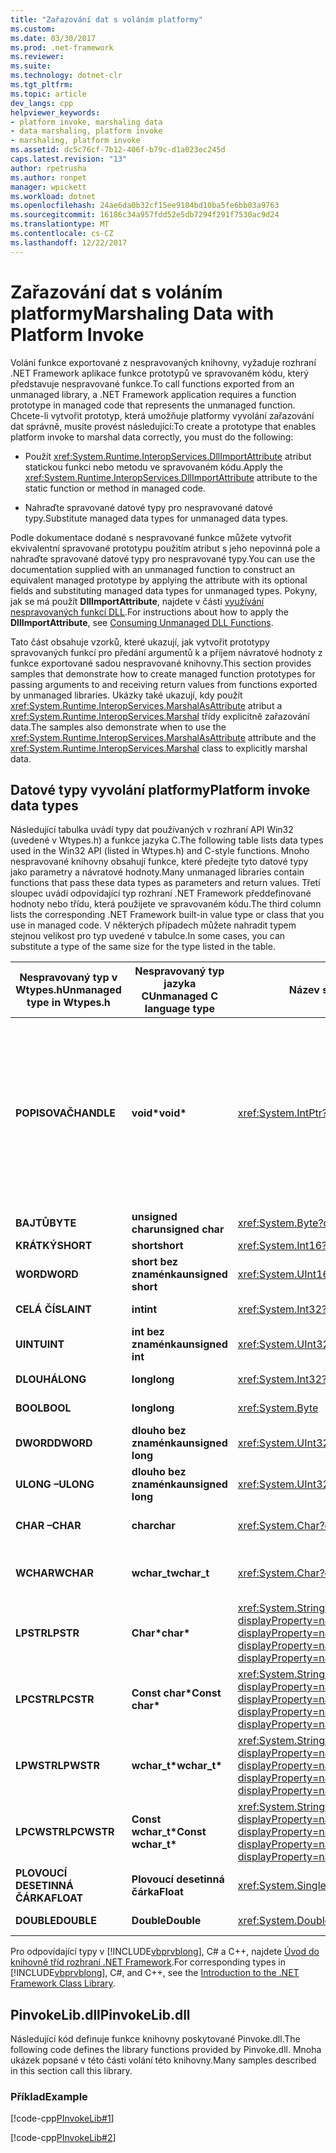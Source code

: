 ```yaml
---
title: "Zařazování dat s voláním platformy"
ms.custom: 
ms.date: 03/30/2017
ms.prod: .net-framework
ms.reviewer: 
ms.suite: 
ms.technology: dotnet-clr
ms.tgt_pltfrm: 
ms.topic: article
dev_langs: cpp
helpviewer_keywords:
- platform invoke, marshaling data
- data marshaling, platform invoke
- marshaling, platform invoke
ms.assetid: dc5c76cf-7b12-406f-b79c-d1a023ec245d
caps.latest.revision: "13"
author: rpetrusha
ms.author: ronpet
manager: wpickett
ms.workload: dotnet
ms.openlocfilehash: 24ae6da0b32cf15ee9104bd10ba5fe6bb03a9763
ms.sourcegitcommit: 16186c34a957fdd52e5db7294f291f7530ac9d24
ms.translationtype: MT
ms.contentlocale: cs-CZ
ms.lasthandoff: 12/22/2017
---
```

# <a name="marshaling-data-with-platform-invoke"></a><span data-ttu-id="5430a-102">Zařazování dat s voláním platformy</span><span class="sxs-lookup"><span data-stu-id="5430a-102">Marshaling Data with Platform Invoke</span></span>
<span data-ttu-id="5430a-103">Volání funkce exportované z nespravovaných knihovny, vyžaduje rozhraní .NET Framework aplikace funkce prototypů ve spravovaném kódu, který představuje nespravované funkce.</span><span class="sxs-lookup"><span data-stu-id="5430a-103">To call functions exported from an unmanaged library, a .NET Framework application requires a function prototype in managed code that represents the unmanaged function.</span></span> <span data-ttu-id="5430a-104">Chcete-li vytvořit prototyp, která umožňuje platformy vyvolání zařazování dat správně, musíte provést následující:</span><span class="sxs-lookup"><span data-stu-id="5430a-104">To create a prototype that enables platform invoke to marshal data correctly, you must do the following:</span></span>  
  
-   <span data-ttu-id="5430a-105">Použít <xref:System.Runtime.InteropServices.DllImportAttribute> atribut statickou funkci nebo metodu ve spravovaném kódu.</span><span class="sxs-lookup"><span data-stu-id="5430a-105">Apply the <xref:System.Runtime.InteropServices.DllImportAttribute> attribute to the static function or method in managed code.</span></span>  
  
-   <span data-ttu-id="5430a-106">Nahraďte spravované datové typy pro nespravované datové typy.</span><span class="sxs-lookup"><span data-stu-id="5430a-106">Substitute managed data types for unmanaged data types.</span></span>  
  
 <span data-ttu-id="5430a-107">Podle dokumentace dodané s nespravované funkce můžete vytvořit ekvivalentní spravované prototypu použitím atribut s jeho nepovinná pole a nahraďte spravované datové typy pro nespravované typy.</span><span class="sxs-lookup"><span data-stu-id="5430a-107">You can use the documentation supplied with an unmanaged function to construct an equivalent managed prototype by applying the attribute with its optional fields and substituting managed data types for unmanaged types.</span></span> <span data-ttu-id="5430a-108">Pokyny, jak se má použít **DllImportAttribute**, najdete v části [využívání nespravovaných funkcí DLL](../../../docs/framework/interop/consuming-unmanaged-dll-functions.md).</span><span class="sxs-lookup"><span data-stu-id="5430a-108">For instructions about how to apply the **DllImportAttribute**, see [Consuming Unmanaged DLL Functions](../../../docs/framework/interop/consuming-unmanaged-dll-functions.md).</span></span>  
  
 <span data-ttu-id="5430a-109">Tato část obsahuje vzorků, které ukazují, jak vytvořit prototypy spravovaných funkcí pro předání argumentů k a příjem návratové hodnoty z funkce exportované sadou nespravované knihovny.</span><span class="sxs-lookup"><span data-stu-id="5430a-109">This section provides samples that demonstrate how to create managed function prototypes for passing arguments to and receiving return values from functions exported by unmanaged libraries.</span></span> <span data-ttu-id="5430a-110">Ukázky také ukazují, kdy použít <xref:System.Runtime.InteropServices.MarshalAsAttribute> atribut a <xref:System.Runtime.InteropServices.Marshal> třídy explicitně zařazování data.</span><span class="sxs-lookup"><span data-stu-id="5430a-110">The samples also demonstrate when to use the <xref:System.Runtime.InteropServices.MarshalAsAttribute> attribute and the <xref:System.Runtime.InteropServices.Marshal> class to explicitly marshal data.</span></span>  
  
## <a name="platform-invoke-data-types"></a><span data-ttu-id="5430a-111">Datové typy vyvolání platformy</span><span class="sxs-lookup"><span data-stu-id="5430a-111">Platform invoke data types</span></span>  
 <span data-ttu-id="5430a-112">Následující tabulka uvádí typy dat používaných v rozhraní API Win32 (uvedené v Wtypes.h) a funkce jazyka C.</span><span class="sxs-lookup"><span data-stu-id="5430a-112">The following table lists data types used in the Win32 API (listed in Wtypes.h) and C-style functions.</span></span> <span data-ttu-id="5430a-113">Mnoho nespravované knihovny obsahují funkce, které předejte tyto datové typy jako parametry a návratové hodnoty.</span><span class="sxs-lookup"><span data-stu-id="5430a-113">Many unmanaged libraries contain functions that pass these data types as parameters and return values.</span></span> <span data-ttu-id="5430a-114">Třetí sloupec uvádí odpovídající typ rozhraní .NET Framework předdefinované hodnoty nebo třídu, která použijete ve spravovaném kódu.</span><span class="sxs-lookup"><span data-stu-id="5430a-114">The third column lists the corresponding .NET Framework built-in value type or class that you use in managed code.</span></span> <span data-ttu-id="5430a-115">V některých případech můžete nahradit typem stejnou velikost pro typ uvedené v tabulce.</span><span class="sxs-lookup"><span data-stu-id="5430a-115">In some cases, you can substitute a type of the same size for the type listed in the table.</span></span>  
  
|<span data-ttu-id="5430a-116">Nespravovaný typ v Wtypes.h</span><span class="sxs-lookup"><span data-stu-id="5430a-116">Unmanaged type in Wtypes.h</span></span>|<span data-ttu-id="5430a-117">Nespravovaný typ jazyka C</span><span class="sxs-lookup"><span data-stu-id="5430a-117">Unmanaged C language type</span></span>|<span data-ttu-id="5430a-118">Název spravované třídy</span><span class="sxs-lookup"><span data-stu-id="5430a-118">Managed class name</span></span>|<span data-ttu-id="5430a-119">Popis</span><span class="sxs-lookup"><span data-stu-id="5430a-119">Description</span></span>|  
|--------------------------------|-------------------------------|------------------------|-----------------|  
|<span data-ttu-id="5430a-120">**POPISOVAČ**</span><span class="sxs-lookup"><span data-stu-id="5430a-120">**HANDLE**</span></span>|<span data-ttu-id="5430a-121">**void\***</span><span class="sxs-lookup"><span data-stu-id="5430a-121">**void\***</span></span>|<xref:System.IntPtr?displayProperty=nameWithType>|<span data-ttu-id="5430a-122">32bitová verze na 32bitové operační systémy Windows, 64 bitů v operačních systémech Windows 64-bit.</span><span class="sxs-lookup"><span data-stu-id="5430a-122">32 bits on 32-bit Windows operating systems, 64 bits on 64-bit Windows operating systems.</span></span>|  
|<span data-ttu-id="5430a-123">**BAJTŮ**</span><span class="sxs-lookup"><span data-stu-id="5430a-123">**BYTE**</span></span>|<span data-ttu-id="5430a-124">**unsigned char**</span><span class="sxs-lookup"><span data-stu-id="5430a-124">**unsigned char**</span></span>|<xref:System.Byte?displayProperty=nameWithType>|<span data-ttu-id="5430a-125">8 bitů</span><span class="sxs-lookup"><span data-stu-id="5430a-125">8 bits</span></span>|  
|<span data-ttu-id="5430a-126">**KRÁTKÝ**</span><span class="sxs-lookup"><span data-stu-id="5430a-126">**SHORT**</span></span>|<span data-ttu-id="5430a-127">**short**</span><span class="sxs-lookup"><span data-stu-id="5430a-127">**short**</span></span>|<xref:System.Int16?displayProperty=nameWithType>|<span data-ttu-id="5430a-128">16 bitů</span><span class="sxs-lookup"><span data-stu-id="5430a-128">16 bits</span></span>|  
|<span data-ttu-id="5430a-129">**WORD**</span><span class="sxs-lookup"><span data-stu-id="5430a-129">**WORD**</span></span>|<span data-ttu-id="5430a-130">**short bez znaménka**</span><span class="sxs-lookup"><span data-stu-id="5430a-130">**unsigned short**</span></span>|<xref:System.UInt16?displayProperty=nameWithType>|<span data-ttu-id="5430a-131">16 bitů</span><span class="sxs-lookup"><span data-stu-id="5430a-131">16 bits</span></span>|  
|<span data-ttu-id="5430a-132">**CELÁ ČÍSLA**</span><span class="sxs-lookup"><span data-stu-id="5430a-132">**INT**</span></span>|<span data-ttu-id="5430a-133">**int**</span><span class="sxs-lookup"><span data-stu-id="5430a-133">**int**</span></span>|<xref:System.Int32?displayProperty=nameWithType>|<span data-ttu-id="5430a-134">32bitová verze</span><span class="sxs-lookup"><span data-stu-id="5430a-134">32 bits</span></span>|  
|<span data-ttu-id="5430a-135">**UINT**</span><span class="sxs-lookup"><span data-stu-id="5430a-135">**UINT**</span></span>|<span data-ttu-id="5430a-136">**int bez znaménka**</span><span class="sxs-lookup"><span data-stu-id="5430a-136">**unsigned int**</span></span>|<xref:System.UInt32?displayProperty=nameWithType>|<span data-ttu-id="5430a-137">32bitová verze</span><span class="sxs-lookup"><span data-stu-id="5430a-137">32 bits</span></span>|  
|<span data-ttu-id="5430a-138">**DLOUHÁ**</span><span class="sxs-lookup"><span data-stu-id="5430a-138">**LONG**</span></span>|<span data-ttu-id="5430a-139">**long**</span><span class="sxs-lookup"><span data-stu-id="5430a-139">**long**</span></span>|<xref:System.Int32?displayProperty=nameWithType>|<span data-ttu-id="5430a-140">32bitová verze</span><span class="sxs-lookup"><span data-stu-id="5430a-140">32 bits</span></span>|  
|<span data-ttu-id="5430a-141">**BOOL**</span><span class="sxs-lookup"><span data-stu-id="5430a-141">**BOOL**</span></span>|<span data-ttu-id="5430a-142">**long**</span><span class="sxs-lookup"><span data-stu-id="5430a-142">**long**</span></span>|<xref:System.Byte>|<span data-ttu-id="5430a-143">32bitová verze</span><span class="sxs-lookup"><span data-stu-id="5430a-143">32 bits</span></span>|  
|<span data-ttu-id="5430a-144">**DWORD**</span><span class="sxs-lookup"><span data-stu-id="5430a-144">**DWORD**</span></span>|<span data-ttu-id="5430a-145">**dlouho bez znaménka**</span><span class="sxs-lookup"><span data-stu-id="5430a-145">**unsigned long**</span></span>|<xref:System.UInt32?displayProperty=nameWithType>|<span data-ttu-id="5430a-146">32bitová verze</span><span class="sxs-lookup"><span data-stu-id="5430a-146">32 bits</span></span>|  
|<span data-ttu-id="5430a-147">**ULONG –**</span><span class="sxs-lookup"><span data-stu-id="5430a-147">**ULONG**</span></span>|<span data-ttu-id="5430a-148">**dlouho bez znaménka**</span><span class="sxs-lookup"><span data-stu-id="5430a-148">**unsigned long**</span></span>|<xref:System.UInt32?displayProperty=nameWithType>|<span data-ttu-id="5430a-149">32bitová verze</span><span class="sxs-lookup"><span data-stu-id="5430a-149">32 bits</span></span>|  
|<span data-ttu-id="5430a-150">**CHAR –**</span><span class="sxs-lookup"><span data-stu-id="5430a-150">**CHAR**</span></span>|<span data-ttu-id="5430a-151">**char**</span><span class="sxs-lookup"><span data-stu-id="5430a-151">**char**</span></span>|<xref:System.Char?displayProperty=nameWithType>|<span data-ttu-id="5430a-152">Uspořádání s ANSI.</span><span class="sxs-lookup"><span data-stu-id="5430a-152">Decorate with ANSI.</span></span>|  
|<span data-ttu-id="5430a-153">**WCHAR**</span><span class="sxs-lookup"><span data-stu-id="5430a-153">**WCHAR**</span></span>|<span data-ttu-id="5430a-154">**wchar_t**</span><span class="sxs-lookup"><span data-stu-id="5430a-154">**wchar_t**</span></span>|<xref:System.Char?displayProperty=nameWithType>|<span data-ttu-id="5430a-155">Uspořádání pomocí kódování Unicode.</span><span class="sxs-lookup"><span data-stu-id="5430a-155">Decorate with Unicode.</span></span>|  
|<span data-ttu-id="5430a-156">**LPSTR**</span><span class="sxs-lookup"><span data-stu-id="5430a-156">**LPSTR**</span></span>|<span data-ttu-id="5430a-157">**Char\***</span><span class="sxs-lookup"><span data-stu-id="5430a-157">**char\***</span></span>|<span data-ttu-id="5430a-158"><xref:System.String?displayProperty=nameWithType>nebo<xref:System.Text.StringBuilder?displayProperty=nameWithType></span><span class="sxs-lookup"><span data-stu-id="5430a-158"><xref:System.String?displayProperty=nameWithType> or <xref:System.Text.StringBuilder?displayProperty=nameWithType></span></span>|<span data-ttu-id="5430a-159">Uspořádání s ANSI.</span><span class="sxs-lookup"><span data-stu-id="5430a-159">Decorate with ANSI.</span></span>|  
|<span data-ttu-id="5430a-160">**LPCSTR**</span><span class="sxs-lookup"><span data-stu-id="5430a-160">**LPCSTR**</span></span>|<span data-ttu-id="5430a-161">**Const char\***</span><span class="sxs-lookup"><span data-stu-id="5430a-161">**Const char\***</span></span>|<span data-ttu-id="5430a-162"><xref:System.String?displayProperty=nameWithType>nebo<xref:System.Text.StringBuilder?displayProperty=nameWithType></span><span class="sxs-lookup"><span data-stu-id="5430a-162"><xref:System.String?displayProperty=nameWithType> or <xref:System.Text.StringBuilder?displayProperty=nameWithType></span></span>|<span data-ttu-id="5430a-163">Uspořádání s ANSI.</span><span class="sxs-lookup"><span data-stu-id="5430a-163">Decorate with ANSI.</span></span>|  
|<span data-ttu-id="5430a-164">**LPWSTR**</span><span class="sxs-lookup"><span data-stu-id="5430a-164">**LPWSTR**</span></span>|<span data-ttu-id="5430a-165">**wchar_t\***</span><span class="sxs-lookup"><span data-stu-id="5430a-165">**wchar_t\***</span></span>|<span data-ttu-id="5430a-166"><xref:System.String?displayProperty=nameWithType>nebo<xref:System.Text.StringBuilder?displayProperty=nameWithType></span><span class="sxs-lookup"><span data-stu-id="5430a-166"><xref:System.String?displayProperty=nameWithType> or <xref:System.Text.StringBuilder?displayProperty=nameWithType></span></span>|<span data-ttu-id="5430a-167">Uspořádání pomocí kódování Unicode.</span><span class="sxs-lookup"><span data-stu-id="5430a-167">Decorate with Unicode.</span></span>|  
|<span data-ttu-id="5430a-168">**LPCWSTR**</span><span class="sxs-lookup"><span data-stu-id="5430a-168">**LPCWSTR**</span></span>|<span data-ttu-id="5430a-169">**Const wchar_t\***</span><span class="sxs-lookup"><span data-stu-id="5430a-169">**Const wchar_t\***</span></span>|<span data-ttu-id="5430a-170"><xref:System.String?displayProperty=nameWithType>nebo<xref:System.Text.StringBuilder?displayProperty=nameWithType></span><span class="sxs-lookup"><span data-stu-id="5430a-170"><xref:System.String?displayProperty=nameWithType> or <xref:System.Text.StringBuilder?displayProperty=nameWithType></span></span>|<span data-ttu-id="5430a-171">Uspořádání pomocí kódování Unicode.</span><span class="sxs-lookup"><span data-stu-id="5430a-171">Decorate with Unicode.</span></span>|  
|<span data-ttu-id="5430a-172">**PLOVOUCÍ DESETINNÁ ČÁRKA**</span><span class="sxs-lookup"><span data-stu-id="5430a-172">**FLOAT**</span></span>|<span data-ttu-id="5430a-173">**Plovoucí desetinná čárka**</span><span class="sxs-lookup"><span data-stu-id="5430a-173">**Float**</span></span>|<xref:System.Single?displayProperty=nameWithType>|<span data-ttu-id="5430a-174">32bitová verze</span><span class="sxs-lookup"><span data-stu-id="5430a-174">32 bits</span></span>|  
|<span data-ttu-id="5430a-175">**DOUBLE**</span><span class="sxs-lookup"><span data-stu-id="5430a-175">**DOUBLE**</span></span>|<span data-ttu-id="5430a-176">**Double**</span><span class="sxs-lookup"><span data-stu-id="5430a-176">**Double**</span></span>|<xref:System.Double?displayProperty=nameWithType>|<span data-ttu-id="5430a-177">64bitová verze</span><span class="sxs-lookup"><span data-stu-id="5430a-177">64 bits</span></span>|  
  
 <span data-ttu-id="5430a-178">Pro odpovídající typy v [!INCLUDE[vbprvblong](../../../includes/vbprvblong-md.md)], C# a C++, najdete [Úvod do knihovně tříd rozhraní .NET Framework](../../../docs/standard/class-library-overview.md).</span><span class="sxs-lookup"><span data-stu-id="5430a-178">For corresponding types in [!INCLUDE[vbprvblong](../../../includes/vbprvblong-md.md)], C#, and C++, see the [Introduction to the .NET Framework Class Library](../../../docs/standard/class-library-overview.md).</span></span>  
  
## <a name="pinvokelibdll"></a><span data-ttu-id="5430a-179">PinvokeLib.dll</span><span class="sxs-lookup"><span data-stu-id="5430a-179">PinvokeLib.dll</span></span>  
 <span data-ttu-id="5430a-180">Následující kód definuje funkce knihovny poskytované Pinvoke.dll.</span><span class="sxs-lookup"><span data-stu-id="5430a-180">The following code defines the library functions provided by Pinvoke.dll.</span></span> <span data-ttu-id="5430a-181">Mnoha ukázek popsané v této části volání této knihovny.</span><span class="sxs-lookup"><span data-stu-id="5430a-181">Many samples described in this section call this library.</span></span>  
  
### <a name="example"></a><span data-ttu-id="5430a-182">Příklad</span><span class="sxs-lookup"><span data-stu-id="5430a-182">Example</span></span>  
 [!code-cpp[PInvokeLib#1](../../../samples/snippets/cpp/VS_Snippets_CLR/pinvokelib/cpp/pinvokelib.cpp#1)]  
  
 [!code-cpp[PInvokeLib#2](../../../samples/snippets/cpp/VS_Snippets_CLR/pinvokelib/cpp/pinvokelib.h#2)]
